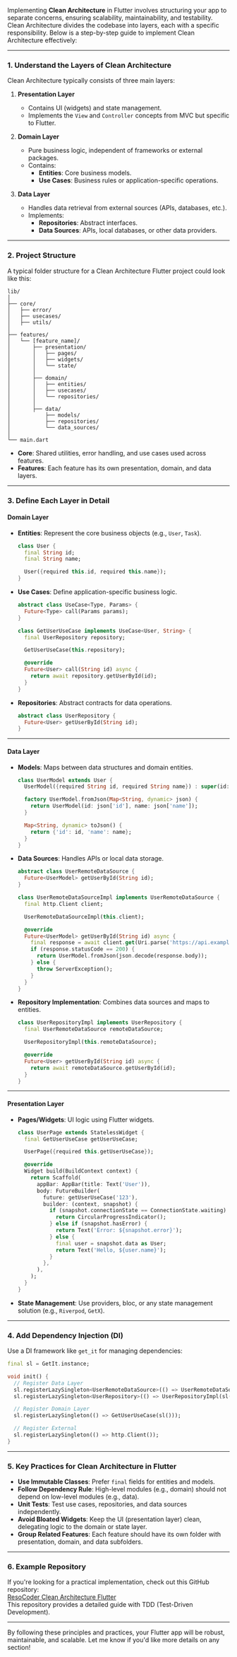 Implementing **Clean Architecture** in Flutter involves structuring your app to separate concerns, ensuring scalability, maintainability, and testability. Clean Architecture divides the codebase into layers, each with a specific responsibility. Below is a step-by-step guide to implement Clean Architecture effectively:

---

### **1. Understand the Layers of Clean Architecture**
Clean Architecture typically consists of three main layers:
1. **Presentation Layer**  
   - Contains UI (widgets) and state management.
   - Implements the `View` and `Controller` concepts from MVC but specific to Flutter.  

2. **Domain Layer**  
   - Pure business logic, independent of frameworks or external packages.  
   - Contains:
     - **Entities**: Core business models.
     - **Use Cases**: Business rules or application-specific operations.

3. **Data Layer**  
   - Handles data retrieval from external sources (APIs, databases, etc.).
   - Implements:
     - **Repositories**: Abstract interfaces.
     - **Data Sources**: APIs, local databases, or other data providers.

---

### **2. Project Structure**
A typical folder structure for a Clean Architecture Flutter project could look like this:

```
lib/
│
├── core/
│   ├── error/
│   ├── usecases/
│   ├── utils/
│
├── features/
│   └── [feature_name]/
│       ├── presentation/
│       │   ├── pages/
│       │   ├── widgets/
│       │   └── state/
│       │
│       ├── domain/
│       │   ├── entities/
│       │   ├── usecases/
│       │   └── repositories/
│       │
│       ├── data/
│           ├── models/
│           ├── repositories/
│           └── data_sources/
│
└── main.dart
```

- **Core**: Shared utilities, error handling, and use cases used across features.
- **Features**: Each feature has its own presentation, domain, and data layers.

---

### **3. Define Each Layer in Detail**

#### **Domain Layer**
- **Entities**: Represent the core business objects (e.g., `User`, `Task`).  
  ```dart
  class User {
    final String id;
    final String name;

    User({required this.id, required this.name});
  }
  ```
- **Use Cases**: Define application-specific business logic.  
  ```dart
  abstract class UseCase<Type, Params> {
    Future<Type> call(Params params);
  }

  class GetUserUseCase implements UseCase<User, String> {
    final UserRepository repository;

    GetUserUseCase(this.repository);

    @override
    Future<User> call(String id) async {
      return await repository.getUserById(id);
    }
  }
  ```
- **Repositories**: Abstract contracts for data operations.  
  ```dart
  abstract class UserRepository {
    Future<User> getUserById(String id);
  }
  ```

---

#### **Data Layer**
- **Models**: Maps between data structures and domain entities.  
  ```dart
  class UserModel extends User {
    UserModel({required String id, required String name}) : super(id: id, name: name);

    factory UserModel.fromJson(Map<String, dynamic> json) {
      return UserModel(id: json['id'], name: json['name']);
    }

    Map<String, dynamic> toJson() {
      return {'id': id, 'name': name};
    }
  }
  ```
- **Data Sources**: Handles APIs or local data storage.  
  ```dart
  abstract class UserRemoteDataSource {
    Future<UserModel> getUserById(String id);
  }

  class UserRemoteDataSourceImpl implements UserRemoteDataSource {
    final http.Client client;

    UserRemoteDataSourceImpl(this.client);

    @override
    Future<UserModel> getUserById(String id) async {
      final response = await client.get(Uri.parse('https://api.example.com/user/$id'));
      if (response.statusCode == 200) {
        return UserModel.fromJson(json.decode(response.body));
      } else {
        throw ServerException();
      }
    }
  }
  ```

- **Repository Implementation**: Combines data sources and maps to entities.  
  ```dart
  class UserRepositoryImpl implements UserRepository {
    final UserRemoteDataSource remoteDataSource;

    UserRepositoryImpl(this.remoteDataSource);

    @override
    Future<User> getUserById(String id) async {
      return await remoteDataSource.getUserById(id);
    }
  }
  ```

---

#### **Presentation Layer**
- **Pages/Widgets**: UI logic using Flutter widgets.
  ```dart
  class UserPage extends StatelessWidget {
    final GetUserUseCase getUserUseCase;

    UserPage({required this.getUserUseCase});

    @override
    Widget build(BuildContext context) {
      return Scaffold(
        appBar: AppBar(title: Text('User')),
        body: FutureBuilder(
          future: getUserUseCase('123'),
          builder: (context, snapshot) {
            if (snapshot.connectionState == ConnectionState.waiting) {
              return CircularProgressIndicator();
            } else if (snapshot.hasError) {
              return Text('Error: ${snapshot.error}');
            } else {
              final user = snapshot.data as User;
              return Text('Hello, ${user.name}');
            }
          },
        ),
      );
    }
  }
  ```
- **State Management**: Use providers, bloc, or any state management solution (e.g., `Riverpod`, `GetX`).

---

### **4. Add Dependency Injection (DI)**
Use a DI framework like `get_it` for managing dependencies:
```dart
final sl = GetIt.instance;

void init() {
  // Register Data Layer
  sl.registerLazySingleton<UserRemoteDataSource>(() => UserRemoteDataSourceImpl(sl()));
  sl.registerLazySingleton<UserRepository>(() => UserRepositoryImpl(sl()));

  // Register Domain Layer
  sl.registerLazySingleton(() => GetUserUseCase(sl()));

  // Register External
  sl.registerLazySingleton(() => http.Client());
}
```

---

### **5. Key Practices for Clean Architecture in Flutter**
- **Use Immutable Classes**: Prefer `final` fields for entities and models.
- **Follow Dependency Rule**: High-level modules (e.g., domain) should not depend on low-level modules (e.g., data).
- **Unit Tests**: Test use cases, repositories, and data sources independently.
- **Avoid Bloated Widgets**: Keep the UI (presentation layer) clean, delegating logic to the domain or state layer.
- **Group Related Features**: Each feature should have its own folder with presentation, domain, and data subfolders.

---

### **6. Example Repository**
If you're looking for a practical implementation, check out this GitHub repository:  
[ResoCoder Clean Architecture Flutter](https://github.com/ResoCoder/flutter-tdd-clean-architecture-course)  
This repository provides a detailed guide with TDD (Test-Driven Development).

---

By following these principles and practices, your Flutter app will be robust, maintainable, and scalable. Let me know if you'd like more details on any section!
